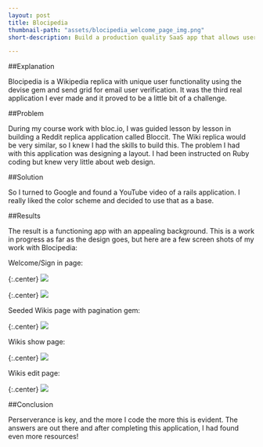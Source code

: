 ```yaml
---
layout: post
title: Blocipedia
thumbnail-path: "assets/blocipedia_welcome_page_img.png"
short-description: Build a production quality SaaS app that allows users to create their own wikis.

---
```


##Explanation

Blocipedia is a Wikipedia replica with unique user functionality using the devise gem and send grid for email user verification. It was the third real application I ever made and it proved to be a little bit of a challenge. 

##Problem

During my course work with bloc.io, I was guided lesson by lesson in building a Reddit replica application called Bloccit. The Wiki replica would be very similar, so I knew I had the skills to build this. The problem I had with this application was designing a layout. I had been instructed on Ruby coding but knew very little about web design.

##Solution

So I turned to Google and found a YouTube video of a rails application. I really liked the color scheme and decided to use that as a base. 

##Results

The result is a functioning app with an appealing background. This is a work in progress as far as the design goes, but here are a few screen shots of my work with Blocipedia:


Welcome/Sign in page:

{:.center}
![]({{https://scraphappy.herokuapp.com/}}/assets/scraphappy_index_page_img.png)

{:.center}
![]({{https://blocipedia-jt.herokuapp.com/}}/assets/blocipedia_welcome_page_img.png)

Seeded Wikis page with pagination gem:

{:.center}
![]({{https://blocipedia-jt.herokuapp.com/}}/assets/blocipedia_index_page.png)


Wikis show page:

{:.center}
![]({{https://blocipedia-jt.herokuapp.com/}}/assets/blocipedia_show_page.png)


Wikis edit page:  

{:.center}
![]({{https://blocipedia-jt.herokuapp.com/}}/assets/blocipedia_edit_page.png)

##Conclusion

Perserverance is key, and the more I code the more this is evident. The answers are out there and after completing this application, I had found even more resources! 

